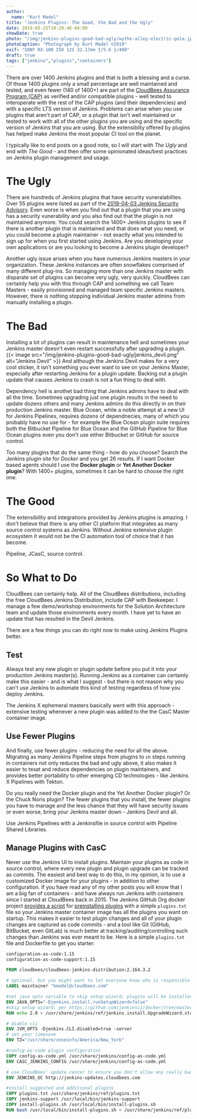 ```yaml
---
author:
  name: "Kurt Madel"
title: "Jenkins Plugins: The Good, the Bad and the Ugly"
date: 2019-05-25T10:29:46-04:00
showDate: true
photo: "/img/jenkins-plugins-good-bad-ugly/wythe-alley-electric-pole.jpg"
photoCaption: "Photograph by Kurt Madel ©2019"
exif: "SONY RX-100 ISO 125 32.17mm ƒ/5.6 1/400"
draft: true
tags: ["jenkins","plugins","containers"]
---
```

There are over 1400 Jenkins plugins and that is both a blessing and a curse. Of those 1400 plugins only a small percentage are well maintained and tested, and even fewer (140 of 1400+) are part of the [CloudBees Assurance Program (CAP)](https://go.cloudbees.com/docs/cloudbees-documentation/assurance-program/) as verified and/or compatible plugins - well tested to interoperate with the rest of the CAP plugins (and their dependencies) and with a specific LTS version of Jenkins. Problems can arise when you use plugins that aren't part of CAP, or a plugin that isn't well maintained or tested to work with all of the other plugins you are using and the specific version of Jenkins that you are using. But the extensiblity offered by plugins has helped make Jenkins the most popular CI tool on the planet.

I typically like to end posts on a good note, so I will start with *The Ugly* and end with *The Good* - and then offer some opinionated ideas/best practices on Jenkins plugin management and usage.

# The Ugly
There are hundreds of Jenkins plugins that have security vuneralabilites. Over 55 plugins were listed as part of the [2019-04-03 Jenkins Security Advisory](https://jenkins.io/security/advisory/2019-04-03/). Even worse is when you find out that a plugin that you are using has a security vunerability and you also find out that the plugin is not maintained anymore. You could search the 1400+ Jenkins plugins to see if there is another plugin that is maintained and that does what you need, or you could become a plugin maintainer - not exactly what you intended to sign up for when you first started using Jenkins. Are you developing your own applications or are you looking to become a Jenkins plugin developer?

Another ugly issue arises when you have numerous Jenkins masters in your organization. These Jenkins instances are often snowflakes comprised of many different plug-ins. So managing more than one Jenkins master with disparate set of plugins can become very ugly, very quickly. CloudBees can certainly help you with this through CAP and something we call Team Masters - easily provisioned and managed team specific  Jenkins masters. However, there is nothing stopping individual Jenkins master admins from manually installing a plugin.

# The Bad
Installing a lot of plugins can result in maintenance hell and sometimes your Jenkins master doesn't even restart successfully after upgrading a plugin. 
{{< image src="/img/jenkins-plugins-good-bad-ugly/jenkins_devil.png" alt="Jenkins Devil" >}}
And although the Jenkins Devil makes for a very cool sticker, it isn't something you ever want to see on your Jenkins Master, especially after restarting Jenkins for a plugin update. Backing out a plugin update that causes Jenkins to crash is not a fun thing to deal with.

Dependency hell is anothet bad thing that Jenkins admins have to deal with all the time. Sometimes upgrading just one plugin results in the need to update dozens others and many Jenkins admins do this directly in on their production Jenkins master. Blue Ocean, while a noble attempt at a new UI for Jenkins Pipelines, requires dozens of dependnecies, many of which you probably have no use for - for example the Blue Ocean plugin suite requires both the Bitbucket Pipeline for Blue Ocean and the GitHub Pipeline for Blue Ocean plugins even you don't use either Bitbucket or GitHub for source control.

Too many plugins that do the same thing - how do you choose? Search the Jenkins plugin site for *Docker* and you get 26 results. If I want Docker based agents should I use the **Docker plugin** or **Yet Another Docker plugin**? With 1400+ plugins, sometimes it can be hard to choose the right one.

# The Good
The extensibility and integrations provided by Jenkins plugins is amazing. I don't believe that there is any other CI platform that integrates as many source control systems as Jenkins. Without Jenkins extensive plugin ecosystem it would not be the CI automation tool of choice that it has become.

Pipeline, JCasC, source control. 

# So What to Do
CloudBees can certainly help. All of the CloudBees distributions, including the free CloudBees Jenkins Distribution, include CAP with Beekeeper. I manage a few demo/workshop environments for the Solution Architecture team and update those environments every month. I have yet to have an update that has resulted in the Devil Jenkins.

There are a few things you can do right now to make using Jenkins Plugins better.

## Test
Always test any new plugin or plugin update before you put it into your production Jenkins master(s). Running Jenkins as a container can certainly make this easier - and is what I suggest - but there is not reason why you can't use Jenkins to automate this kind of testing regardless of how you deploy Jenkins.

The Jenkins X ephemeral masters basically went with this approach - extensive testing whenever a new plugin was added to the the CasC Master container image.

## Use Fewer Plugins
And finally, use fewer plugins - reducing the need for all the above. Migrating as many Jenkins Pipeline steps from plugins to `sh` steps running in containers not only reduces the bad and ugly above, it also makes it easier to tesat and reduce dependencies on plugin maintainers, and provides better portability to other emerging CD technologies - like Jenkins X Pipelines with Tekton.

Do you really need the Docker plugin and the Yet Another Docker plugin? Or the Chuck Noris plugin? The fewer plugins that you install, the fewer plugins you have to manage and the less chance that they will have security issues or even worse, bring your Jenkins master down - Jenkins Devil and all.

Use Jenkins Pipelines with a Jenkinsfile in source control with Pipeline Shared Libraries.

## Manage Plugins with CasC
Never use the Jenkins UI to install plugins. Maintain your plugins as code in source control, where every new plugin and plugin upgrade can be tracked as commits. The easiest and best way to do this, in my opinion, is to use a customized Docker image for your plugins - in addition to other configuration. If you have read any of my other posts you will know that I am a big fan of containers - and have always run Jenkins with containers since I started at CloudBees back in 2015. The Jenkins GitHub Org docker project [provides a script](https://github.com/jenkinsci/docker/blob/master/install-plugins.sh) for [preinstalling plugins](https://github.com/jenkinsci/docker#preinstalling-plugins) with a simple `plugins.txt` file so your Jenkins master container image has all the plugins you want on startup. This makes it easier to test plugin changes and all of your plugin changes are captured as code commits - and a tool like Git (GitHub, BitBucket, even GitLab) is much better at tracking/auditing/controlling such changes than Jenkins was ever meant to be. Here is a simple `plugins.txt` file and Dockerfile to get you starter:

```txt
configuration-as-code:1.15
configuration-as-code-support:1.15
```


```Dockerfile
FROM cloudbees/cloudbees-jenkins-distribution:2.164.3.2

# optional, but you might want to let everyone know who is responsible for their Jenkins ;)
LABEL maintainer "kmadel@cloudbees.com"

#set java opts variable to skip setup wizard; plugins will be installed via license activated script
ENV JAVA_OPTS="-Djenkins.install.runSetupWizard=false"
#skip setup wizard; per https://github.com/jenkinsci/docker/tree/master#preinstalling-plugins
RUN echo 2.0 > /usr/share/jenkins/ref/jenkins.install.UpgradeWizard.state

# diable cli
ENV JVM_OPTS -Djenkins.CLI.disabled=true -server
# set your timezone
ENV TZ="/usr/share/zoneinfo/America/New_York"

#config-as-code plugin configuration
COPY config-as-code.yml /usr/share/jenkins/config-as-code.yml
ENV CASC_JENKINS_CONFIG /usr/share/jenkins/config-as-code.yml

# use CloudBees' update center to ensure you don't allow any really bad plugins
ENV JENKINS_UC http://jenkins-updates.cloudbees.com

#install suggested and additional plugins
COPY plugins.txt /usr/share/jenkins/ref/plugins.txt
COPY jenkins-support /usr/local/bin/jenkins-support
COPY install-plugins.sh /usr/local/bin/install-plugins.sh
RUN bash /usr/local/bin/install-plugins.sh < /usr/share/jenkins/ref/plugins.txt
```